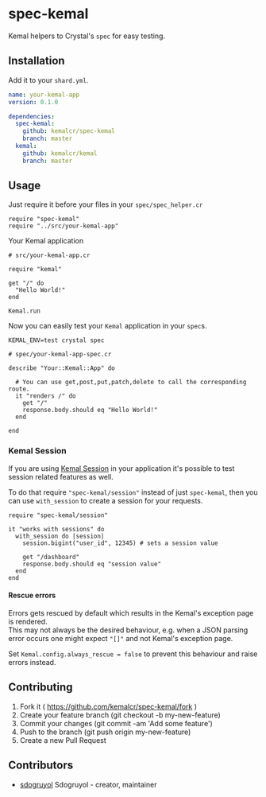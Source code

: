 # spec-kemal

Kemal helpers to Crystal's `spec` for easy testing.

## Installation

Add it to your `shard.yml`.

```yaml
name: your-kemal-app
version: 0.1.0

dependencies:
  spec-kemal:
    github: kemalcr/spec-kemal
    branch: master
  kemal:
    github: kemalcr/kemal
    branch: master
```

## Usage

Just require it before your files in your `spec/spec_helper.cr`

```crystal
require "spec-kemal"
require "../src/your-kemal-app"
```

Your Kemal application

```crystal
# src/your-kemal-app.cr

require "kemal"

get "/" do
  "Hello World!"
end

Kemal.run
```

Now you can easily test your `Kemal` application in your `spec`s.

```
KEMAL_ENV=test crystal spec
```

```crystal
# spec/your-kemal-app-spec.cr

describe "Your::Kemal::App" do

  # You can use get,post,put,patch,delete to call the corresponding route.
  it "renders /" do
    get "/"
    response.body.should eq "Hello World!"
  end

end
```

### Kemal Session

If you are using [Kemal Session](https://github.com/kemalcr/kemal-session) in your application it's possible to test session related features as well.

To do that require `"spec-kemal/session"` instead of just `spec-kemal`, then
you can use `with_session` to create a session for your requests.

```crystal
require "spec-kemal/session"

it "works with sessions" do
  with_session do |session|
    session.bigint("user_id", 12345) # sets a session value

    get "/dashboard"
    response.body.should eq "session value"
  end
end
```

#### Rescue errors
Errors gets rescued by default which results in the Kemal's exception page is rendered.  
This may not always be the desired behaviour, e.g. when a JSON parsing error occurs one might expect `"[]"`
and not Kemal's exception page.  

Set `Kemal.config.always_rescue = false` to prevent this behaviour and raise errors instead.

## Contributing

1. Fork it ( https://github.com/kemalcr/spec-kemal/fork )
2. Create your feature branch (git checkout -b my-new-feature)
3. Commit your changes (git commit -am 'Add some feature')
4. Push to the branch (git push origin my-new-feature)
5. Create a new Pull Request

## Contributors

- [sdogruyol](https://github.com/sdogruyol) Sdogruyol - creator, maintainer

